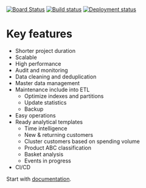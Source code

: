 [![Board Status](https://dev.azure.com/zinykov/e6e8a805-df55-4da4-b1f8-d290e73529c6/3660f141-eb17-455f-80e6-f5580788fd8b/_apis/work/boardbadge/f3221562-8345-4080-8a57-9776d148c41b?columnOptions=1)](https://dev.azure.com/zinykov/e6e8a805-df55-4da4-b1f8-d290e73529c6/_boards/board/t/3660f141-eb17-455f-80e6-f5580788fd8b/Stories/)
[![Build status](https://dev.azure.com/zinykov/NorthwindBI/_apis/build/status/NorthwindBuild)](https://dev.azure.com/zinykov/NorthwindBI/_build/latest?definitionId=3)
[![Deployment status](https://vsrm.dev.azure.com/zinykov/_apis/public/Release/badge/e6e8a805-df55-4da4-b1f8-d290e73529c6/1/1)](https://dev.azure.com/zinykov/NorthwindBI/_release?_a=releases&view=mine&definitionId=1)

# Key features #

- Shorter project duration
- Scalable
- High performance
- Audit and monitoring
- Data cleaning and deduplication
- Master data management
- Maintenance include into ETL
	- Optimize indexes and partitions
	- Update statistics
	- Backup
- Easy operations
- Ready analytical templates
	- Time intelligence
    - New & returning customers
    - Cluster customers based on spending volume
    - Product ABC classification
    - Basket analysis
    - Events in progress
- CI/CD

Start with [documentation](https://dev.azure.com/zinykov/NorthwindBI/_git/Northwind_BI_Solution?path=%2FDocs%2FNorthwind%20BI%20Solution.docx&version=GBmaster&_a=contents).